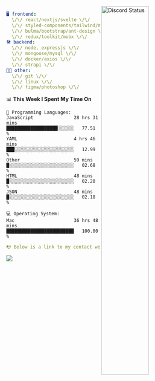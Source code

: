 
<a href="https://discord.com/users/279302975371870218" target="_blank">
    <img width="50%" align="right" alt="Discord Status" src="https://lanyard.cnrad.dev/api/279302975371870218?bg=161B22&borderRadius=5px%205px%200%200&hideTimestamp=true&idleMessage=Just%20chillin%27%20at%20the%20moment&animated=true">
</a>

```yaml
🖥️ frontend: 
  \/\/ react/nextjs/svelte \/\/
  \/\/ styled-components/tailwind/mui/
  \/\/ bulma/bootstrap/ant-design \/\/
  \/\/ redux/toolkit/mobx \/\/
🛠 backend: 
  \/\/ node, expressjs \/\/
  \/\/ mongoose/mysql \/\/
  \/\/ docker/axios \/\/
  \/\/ strapi \/\/
👨‍💻 other: 
  \/\/ git \/\/ 
  \/\/ linux \/\/
  \/\/ figma/photoshop \/\/
```
<!--START_SECTION:waka-->
📊 **This Week I Spent My Time On** 

```text
💬 Programming Languages: 
JavaScript               28 hrs 31 mins      ███████████████████░░░░░░   77.51 % 
YAML                     4 hrs 46 mins       ███░░░░░░░░░░░░░░░░░░░░░░   12.99 % 
Other                    59 mins             █░░░░░░░░░░░░░░░░░░░░░░░░   02.68 % 
HTML                     48 mins             █░░░░░░░░░░░░░░░░░░░░░░░░   02.20 % 
JSON                     48 mins             █░░░░░░░░░░░░░░░░░░░░░░░░   02.18 % 

💻 Operating System: 
Mac                      36 hrs 48 mins      █████████████████████████   100.00 % 
```


<!--END_SECTION:waka-->
```yaml
📭 Below is a link to my contact website 
```
<a href="https://vk.cc/cg0vfb" target="_black"> <img src="https://img.shields.io/badge/website-161B22?style=for-the-badge&logo=About.me&logoColor=white"></img> <a/>
